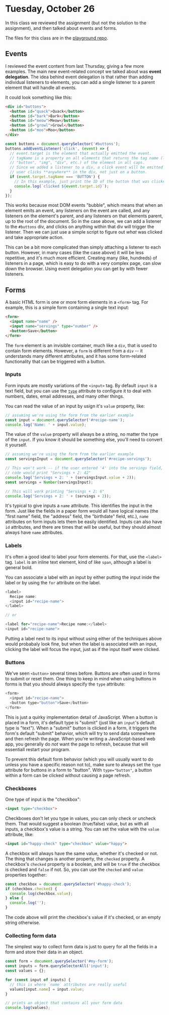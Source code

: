 # Tuesday, October 26

In this class we reviewed the assignment (but not the solution to the
assignment), and then talked about events and forms.

The files for this class are in the [playground repo](https://github.com/WSU-jcheatham/cs2800-playground/tree/20211026_Tuesday).

## Events

I reviewed the event content from last Thursday, giving a few more examples. The
main new event-related concept we talked about was **event delegation**. The
idea behind event delegation is that rather than adding individual listeners to
elements, you can add a single listener to a parent element that will handle all
events.

It could look something like this:

```html
<div id="buttons">
  <button id="quack">Quack</button>
  <button id="bark">Bark</button>
  <button id="meow">Meow</button>
  <button id="growl">Growl</button>
  <button id="moo">Moo</button>
</div>
```

```js
const buttons = document.querySelector('#buttons');
buttons.addEventListener('click', (event) => {
  // event.target is the element that actually emitted the event.
  // tagName is a property on all elements that returns the tag name (like,
  // "button", "img", "div", etc.) of the element in all caps.
  // Since we added a listener to a div, a click event will be emitted if the
  // user clicks **anywhere** in the div, not just on a button.
  if (event.target.tagName === 'BUTTON') {
    // In this example, just print the ID of the button that was clicked.
    console.log(`clicked ${event.target.id}`);
  }
});
```

This works because most DOM events "bubble", which means that when an element
emits an event, any listeners on the event are called, and any listeners on the
element's parent, and any listeners on that elements parent, up to the root of
the document. So in the case above, we can add a listener to the `#buttons` div,
and clicks on anything within that div will trigger the listener. Then we can
just use a simple script to figure out _what_ was clicked and take appropriate
action.

This can be a bit more complicated than simply attaching a listener to each
button. However, in many cases (like the case above) it will be less repetitive,
and it's much more efficient. Creating many (like, hundreds) of listeners in a
page, which is easy to do with a very complex page, can slow down the browser.
Using event delegation you can get by with fewer listeners.

## Forms

A basic HTML form is one or more form elements in a `<form>` tag. For example,
this is a simple form containing a single text input:

```html
<form>
  <input name="name" />
  <input name="servings" type="number" />
  <button>Save</button>
</form>
```

The `form` element is an invisible container, much like a `div`, that is used to
contain form elements. However, a `form` is different from a `div` -- it
understands many different attributes, and it has some form-related
functionality that can be triggered with a button.

### Inputs

Form inputs are mostly variations of the `<input>` tag. By default `input` is a
text field, but you can use the
[`type`](https://developer.mozilla.org/en-US/docs/Web/HTML/Element/input#input_types)
attribute to configure it to deal with numbers, dates, email addresses, and many
other things.

You can read the value of an input by usign it's `value` property, like:

```js
// assuming we're using the form from the earlier example
const input = document.querySelector('#recipe-name');
console.log('Name: ' + input.value);
```

The value of the `value` property will always be a string, no matter the type of
the `input`. If you know it should be something else, you'll need to convert it
yourself.

```js
// assuming we're using the form from the earlier example
const servingsInput = document.querySelector('#recipe-servings');

// This won't work -- if the user entered '4' into the servings field, the
// code would print "Servings + 2: 42"
console.log('Servings + 2: ' + (servingsInput.value + 2));
const servings = Number(servingsInput);

// This will work printing "Servings + 2: 6"
console.log('Servings + 2: ' + (servings + 2));
```

It's typical to give inputs a `name` attribute. This identifies the input in the
form. Just like the fields in a paper form would all have logical names (the
"first name" field, the "address" field, the "birthdate" field, etc.), `name`
attributes on form inputs lets them be easily identified. Inputs can also have
`id` attributes, and there are times that will be useful, but they should almost
always have `name` attributes.

### Labels

It's often a good ideal to label your form elements. For that, use the `<label>`
tag. `label` is an inline text element, kind of like `span`, although a label is
general bold.

You can associate a label with an input by either putting the input inide the
label or by using the `for` attribute on the label.

```js
<label>
  Recipe name:
  <input id="recipe-name">
</label>

// or

<label for="recipe-name">Recipe name:</label>
<input id="recipe-name">
```

Putting a label next to its input without using either of the techniques above
would probabaly look fine, but when the label is associated with an input,
clicking the label will focus the input, just as if the input itself were
clicked.

### Buttons

We've seen `<button>` several times before. Buttons are often used in forms to
submit or reset them. One thing to keep in mind when using buttons in forms is
that you should always specify the `type` attribute:

```js
<form>
  <input id="recipe-name">
  <button type="button">Save</button>
</form>
```

This is just a quirky implementation detail of JavaScript. When a button is
placed in a form, it's default type is "submit" (just like an `input`'s default
type is "text"). When a "submit" button is clicked in a form, it triggers the
form's default "submit" behavior, which will try to send data somewhere and then
refresh the page. When you're writing a JavaScript-based web app, you generally
do _not_ want the page to refresh, because that will essentiall restart your
program.

To prevent this default form behavior (which you will usually want to do unless
you have a specific reason not to), make sure to always set the `type` attribute
for buttons in a form to "button". With `type="button"`, a button within a
form can be clicked without causing a page refresh.

### Checkboxes

One type of input is the "checkbox":

```html
<input type="checkbox">
```

Checkboxes don't let you type in values, you can only check or uncheck them.
That would suggest a boolean (true/false) value, but as with all inputs, a
checkbox's value is a string. You can set the value with the `value` attribute,
like:

```html
<input id="happy-check" type="checkbox" value="happy">
```

A checkbox will always have the same value, whether it's checked or not. The
thing that changes is another property, the `checked` property. A checkbox's
`checked` property is a boolean, and will be `true` if the checkbox is checked
and `false` if not. So, you can use the `checked` and `value` properties
together:

```js
const checkbox = document.querySelector('#happy-check');
if (checkbox.checked) {
  console.log(checkbox.value);
} else {
  console.log('');
}
```

The code above will print the checkbox's value if it's checked, or an empty
string otherwise.

### Collecting form data

The simplest way to collect form data is just to query for all the fields in a
form and store their data in an object.

```js
const form = document.querySelector('#my-form');
const inputs = form.querySelectorAll('input');
const values = {};

for (const input of inputs) {
  // this is where `name` attributes are really useful
  values[input.name] = input.value;
}

// prints an object that contains all your form data
console.log(values);
```

